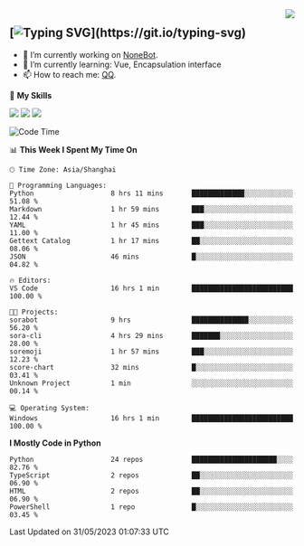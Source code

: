 <a href="#">
  <img align="right" src="https://github-readme-stats.vercel.app/api?username=mute23-code&count_private=true&show_icons=true&bg_color=15,f2f7fd,E0EAFC" />
</a>

[![Typing SVG](https://readme-typing-svg.herokuapp.com?size=25&duration=2500&color=8C43EA&vCenter=true&width=200&height=40&lines=Hi+there+%F0%9F%91%8B%F0%9F%8F%BB;I'm+mute.)](https://git.io/typing-svg)
-----


- 🔭 I’m currently working on [NoneBot](https://github.com/nonebot).
- 🌱 I’m currently learning: Vue, Encapsulation interface
- 📫 How to reach me: [QQ](http://wpa.qq.com/msgrd?v=3&uin=2740324073&site=qq&menu=yes).


🌟 **My Skills** 

![](https://img.shields.io/badge/-Python-3e74a2?style=flat-square&logo=Python&logoColor=fff)
![](https://img.shields.io/badge/-Node.js-339933?style=flat-square&logo=Node.js&logoColor=fff)
![](https://img.shields.io/badge/-Vue-4fc08d?style=flat-square&logo=Vue.js&logoColor=fff)

<!--START_SECTION:waka-->
![Code Time](http://img.shields.io/badge/Code%20Time-168%20hrs%205%20mins-blue)

📊 **This Week I Spent My Time On** 

```text
🕑︎ Time Zone: Asia/Shanghai

💬 Programming Languages: 
Python                   8 hrs 11 mins       █████████████░░░░░░░░░░░░   51.08 % 
Markdown                 1 hr 59 mins        ███░░░░░░░░░░░░░░░░░░░░░░   12.44 % 
YAML                     1 hr 45 mins        ███░░░░░░░░░░░░░░░░░░░░░░   11.00 % 
Gettext Catalog          1 hr 17 mins        ██░░░░░░░░░░░░░░░░░░░░░░░   08.06 % 
JSON                     46 mins             █░░░░░░░░░░░░░░░░░░░░░░░░   04.82 % 

🔥 Editors: 
VS Code                  16 hrs 1 min        █████████████████████████   100.00 % 

🐱‍💻 Projects: 
sorabot                  9 hrs               ██████████████░░░░░░░░░░░   56.20 % 
sora-cli                 4 hrs 29 mins       ███████░░░░░░░░░░░░░░░░░░   28.00 % 
soremoji                 1 hr 57 mins        ███░░░░░░░░░░░░░░░░░░░░░░   12.23 % 
score-chart              32 mins             █░░░░░░░░░░░░░░░░░░░░░░░░   03.41 % 
Unknown Project          1 min               ░░░░░░░░░░░░░░░░░░░░░░░░░   00.14 % 

💻 Operating System: 
Windows                  16 hrs 1 min        █████████████████████████   100.00 % 
```

**I Mostly Code in Python** 

```text
Python                   24 repos            █████████████████████░░░░   82.76 % 
TypeScript               2 repos             ██░░░░░░░░░░░░░░░░░░░░░░░   06.90 % 
HTML                     2 repos             ██░░░░░░░░░░░░░░░░░░░░░░░   06.90 % 
PowerShell               1 repo              █░░░░░░░░░░░░░░░░░░░░░░░░   03.45 % 
```




 Last Updated on 31/05/2023 01:07:33 UTC
<!--END_SECTION:waka-->
